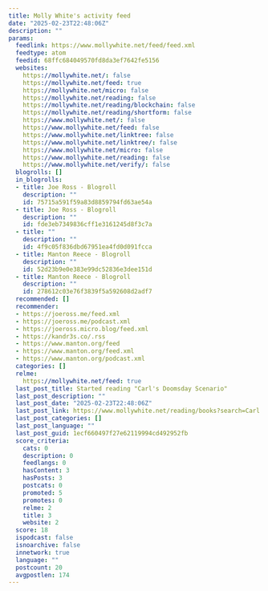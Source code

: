 ```yaml
---
title: Molly White's activity feed
date: "2025-02-23T22:48:06Z"
description: ""
params:
  feedlink: https://www.mollywhite.net/feed/feed.xml
  feedtype: atom
  feedid: 68ffc684049570fd8da3ef7642fe5156
  websites:
    https://mollywhite.net/: false
    https://mollywhite.net/feed: true
    https://mollywhite.net/micro: false
    https://mollywhite.net/reading: false
    https://mollywhite.net/reading/blockchain: false
    https://mollywhite.net/reading/shortform: false
    https://www.mollywhite.net/: false
    https://www.mollywhite.net/feed: false
    https://www.mollywhite.net/linktree: false
    https://www.mollywhite.net/linktree/: false
    https://www.mollywhite.net/micro: false
    https://www.mollywhite.net/reading: false
    https://www.mollywhite.net/verify/: false
  blogrolls: []
  in_blogrolls:
  - title: Joe Ross - Blogroll
    description: ""
    id: 75715a591f59a83d8859794fd63ae54a
  - title: Joe Ross - Blogroll
    description: ""
    id: fde3eb7349836cff1e3161245d8f3c7a
  - title: ""
    description: ""
    id: 4f9c05f836dbd67951ea4fd0d091fcca
  - title: Manton Reece - Blogroll
    description: ""
    id: 52d23b9e0e383e99dc52836e3dee151d
  - title: Manton Reece - Blogroll
    description: ""
    id: 278612c03e76f3839f5a592608d2adf7
  recommended: []
  recommender:
  - https://joeross.me/feed.xml
  - https://joeross.me/podcast.xml
  - https://joeross.micro.blog/feed.xml
  - https://kandr3s.co/.rss
  - https://www.manton.org/feed
  - https://www.manton.org/feed.xml
  - https://www.manton.org/podcast.xml
  categories: []
  relme:
    https://mollywhite.net/feed: true
  last_post_title: Started reading "Carl's Doomsday Scenario"
  last_post_description: ""
  last_post_date: "2025-02-23T22:48:06Z"
  last_post_link: https://www.mollywhite.net/reading/books?search=Carl's%20Doomsday%20Scenario
  last_post_categories: []
  last_post_language: ""
  last_post_guid: 1ecf660497f27e62119994cd492952fb
  score_criteria:
    cats: 0
    description: 0
    feedlangs: 0
    hasContent: 3
    hasPosts: 3
    postcats: 0
    promoted: 5
    promotes: 0
    relme: 2
    title: 3
    website: 2
  score: 18
  ispodcast: false
  isnoarchive: false
  innetwork: true
  language: ""
  postcount: 20
  avgpostlen: 174
---
```

